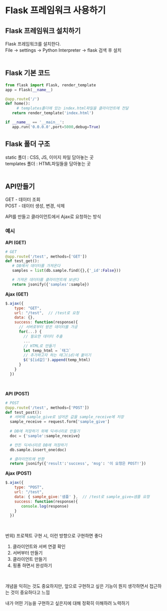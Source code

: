 # Flask 프레임워크 사용하기

## Flask 프레임워크 설치하기
Flask 프레임워크를 설치한다.  
File -> settings -> Python Interpreter -> flask 검색 후 설치<br><br>

## Flask 기본 코드

```python
from flask import Flask, render_template
app = Flask(__name__)

@app.route('/')
def home():
	 # templates폴더에 있는 index.html파일을 클라이언트에 전달
   return render_template('index.html')  

if __name__ == '__main__':  
   app.run('0.0.0.0',port=5000,debug=True)
```

## Flask 폴더 구조

static 폴더 : CSS, JS, 이미지 파일 담아놓는 곳  
templates 폴더 : HTML파일들을 담아놓는 곳<br><br>

## API만들기

GET - 데이터 조회  
POST - 데이터 생성, 변경, 삭제

API를 만들고 클라이언트에서 Ajax로 요청하는 방식

### 예시

**API (GET)**

```python
# GET
@app.route('/test', methods=['GET'])
def test_get():
   # DB에서 데이터를 가져온다
   samples = list(db.sample.find({},{'_id':False}))

   # 가져온 데이터를 클라이언트에 보낸다
   return jsonify({'samples':sample})
```

**Ajax (GET)**

```jsx
$.ajax({
    type: "GET",
    url: "/test",  // /test로 요청
    data: {},
    success: function(response){
      // 서버로부터 받은 데이터를 가공
      for(...) {
        // 필요한 데이터 추출   
        ...
        // HTML로 만들기
        let temp_html = `태그`
        // 추가하고자 하는 태그(id)에 붙이기
        $('$[id값]').append(temp_html)
      }	 
    }
  })
```
<br>

**API (POST)**

```python
# POST
@app.route('/test', methods=['POST'])
def test_post():
  # 서버에 sample_give로 넘어온 값을 sample_receive에 저장
  sample_receive = request.form['sample_give']
	 
  # DB에 저장하기 위해 딕셔너리로 만들기
  doc = {'sample':sample_receive}	 

  # 만든 딕셔너리르 DB에 저장하기
  db.sample.insert_one(doc)  

  # 클라이언트에 반환
  return jsonify({'result':'success', 'msg': '이 요청은 POST!'})
```

**Ajax (POST)**

```jsx
$.ajax({
    type: "POST",
    url: "/test",
    data: { sample_give:'샘플' },  // /test로 sample_give=샘플 요청
    success: function(response){
       console.log(response)
    }
  })
```
<br>

번외) 프로젝트 구현 시, 이런 방향으로 구현하면 좋다

1. 클라이언트와 서버 연결 확인
2. 서버부터 만들기
3. 클라이언트 만들기
4. 핑퐁 하면서 완성하기
<br>

개념을 익히는 것도 중요하지만, 앞으로 구현하고 싶은 기능이 뭔지 생각하면서 접근하는 것이 중요하다고 느낌

내가 어떤 기능을 구현하고 싶은지에 대해 정확히 이해하려 노력하기
